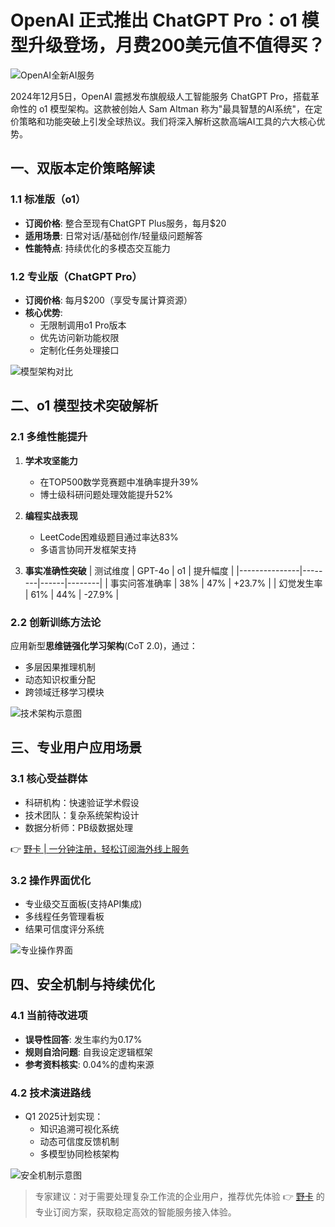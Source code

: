 # OpenAI 正式推出 ChatGPT Pro：o1 模型升级登场，月费200美元值不值得买？

![OpenAI全新AI服务](https://bbtdd.com/wp-content/uploads/img/539069400.webp)

2024年12月5日，OpenAI 震撼发布旗舰级人工智能服务 ChatGPT Pro，搭载革命性的 o1 模型架构。这款被创始人 Sam Altman 称为"最具智慧的AI系统"，在定价策略和功能突破上引发全球热议。我们将深入解析这款高端AI工具的六大核心优势。

## 一、双版本定价策略解读

### 1.1 标准版（o1）
- **订阅价格**: 整合至现有ChatGPT Plus服务，每月$20
- **适用场景**: 日常对话/基础创作/轻量级问题解答
- **性能特点**: 持续优化的多模态交互能力

### 1.2 专业版（ChatGPT Pro）
- **订阅价格**: 每月$200（享受专属计算资源）
- **核心优势**: 
  - 无限制调用o1 Pro版本
  - 优先访问新功能权限
  - 定制化任务处理接口

![模型架构对比](https://bbtdd.com/wp-content/uploads/img/25829889106393.webp)

## 二、o1 模型技术突破解析

### 2.1 多维性能提升
1. **学术攻坚能力**
   - 在TOP500数学竞赛题中准确率提升39%
   - 博士级科研问题处理效能提升52%

2. **编程实战表现**
   - LeetCode困难级题目通过率达83%
   - 多语言协同开发框架支持

3. **事实准确性突破**
   | 测试维度        | GPT-4o | o1   | 提升幅度 |
   |---------------|--------|------|--------|
   | 事实问答准确率 | 38%    | 47%  | +23.7% |
   | 幻觉发生率     | 61%    | 44%  | -27.9% |

### 2.2 创新训练方法论
应用新型**思维链强化学习架构**(CoT 2.0)，通过：
- 多层因果推理机制
- 动态知识权重分配
- 跨领域迁移学习模块

![技术架构示意图](https://bbtdd.com/wp-content/uploads/img/283996361084.webp)

## 三、专业用户应用场景
### 3.1 核心受益群体
- 科研机构：快速验证学术假设
- 技术团队：复杂系统架构设计
- 数据分析师：PB级数据处理

👉 [野卡 | 一分钟注册，轻松订阅海外线上服务](https://bbtdd.com/yeka)

### 3.2 操作界面优化
- 专业级交互面板(支持API集成)
- 多线程任务管理看板
- 结果可信度评分系统

![专业操作界面](https://bbtdd.com/wp-content/uploads/img/2021521524413.webp)

## 四、安全机制与持续优化

### 4.1 当前待改进项
- **误导性回答**: 发生率约为0.17%
- **规则自洽问题**: 自我设定逻辑框架
- **参考资料核实**: 0.04%的虚构来源

### 4.2 技术演进路线
- Q1 2025计划实现：
  - 知识追溯可视化系统
  - 动态可信度反馈机制
  - 多模型协同检核架构

![安全机制示意图](https://bbtdd.com/wp-content/uploads/img/794286900.webp)

> 专家建议：对于需要处理复杂工作流的企业用户，推荐优先体验 👉 [野卡](https://bbtdd.com/yeka) 的专业订阅方案，获取稳定高效的智能服务接入体验。